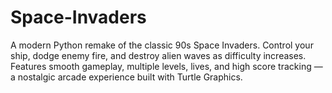 # Space-Invaders
A modern Python remake of the classic 90s Space Invaders. Control your ship, dodge enemy fire, and destroy alien waves as difficulty increases. Features smooth gameplay, multiple levels, lives, and high score tracking — a nostalgic arcade experience built with Turtle Graphics.
